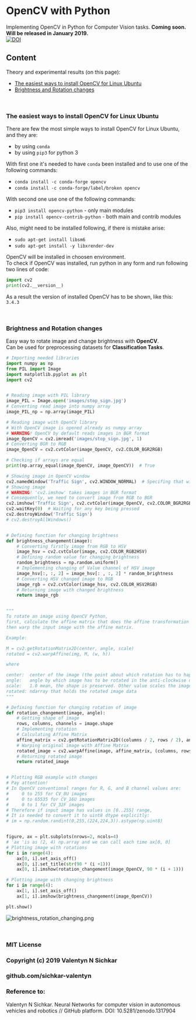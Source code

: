 # OpenCV with Python
Implementing OpenCV in Python for Computer Vision tasks. **Coming soon. Will be released in January 2019.**
<br/>[![DOI](https://zenodo.org/badge/DOI/10.5281/zenodo.1317904.svg)](https://doi.org/10.5281/zenodo.1317904)

## Content
Theory and experimental results (on this page):

* [The easiest ways to install OpenCV for Linux Ubuntu](#the-easiest-ways-to-install-opencv-for-linux-ubuntu)
* [Brightness and Rotation changes](#brightness-and-rotation-changes)

<br/>

### <a id="the-easiest-ways-to-install-opencv-for-linux-ubuntu">The easiest ways to install OpenCV for Linux Ubuntu</a>
There are few the most simple ways to install OpenCV for Linux Ubuntu, and they are:
* by using `conda`
* by using `pip3` for python 3

With first one it's needed to have `conda` been installed and to use one of the following commands:
* `conda install -c conda-forge opencv`
* `conda install -c conda-forge/label/broken opencv`

With second one use one of the following commands:
* `pip3 install opencv-python` - only main modules
* `pip install opencv-contrib-python` - both main and contrib modules

Also, might need to be installed following, if there is mistake arise:
* `sudo apt-get install libsm6`
* `sudo apt-get install -y libxrender-dev`

OpenCV will be installed in choosen environment.
<br/>To check if OpenCV was installed, run python in any form and run following two lines of code:
```py
import cv2
print(cv2.__version__)
```

As a result the version of installed OpenCV has to be shown, like this:
<br/>`3.4.3`

<br/>

### <a id="brightness-and-rotation-changes">Brightness and Rotation changes</a>
Easy way to rotate image and change brightness with **OpenCV**.
<br/>Can be used for preprocessing datasets for **Classification Tasks**.

```py
# Importing needed libraries
import numpy as np
from PIL import Image
import matplotlib.pyplot as plt
import cv2 


# Reading image with PIL library
image_PIL = Image.open('images/stop_sign.jpg')
# Converting read image into numpy array
image_PIL_np = np.array(image_PIL)

# Reading image with OpenCV library
# With OpenCV image is opened already as numpy array
# WARNING! OpenCV by default reads images in BGR format
image_OpenCV = cv2.imread('images/stop_sign.jpg', 1)
# Converting BGR to RGB
image_OpenCV = cv2.cvtColor(image_OpenCV, cv2.COLOR_BGR2RGB)

# Checking if arrays are equal
print(np.array_equal(image_OpenCV, image_OpenCV))  # True

# Showing image in OpenCV window
cv2.namedWindow('Traffic Sign', cv2.WINDOW_NORMAL)  # Specifing that window is resizable
# Showing image
# WARNING! 'cv2.imshow' takes images in BGR format
# Consequently, we need to convert image from RGB to BGR
cv2.imshow('Traffic Sign', cv2.cvtColor(image_OpenCV, cv2.COLOR_BGR2RGB))
cv2.waitKey(0)  # Waiting for any key being pressed
cv2.destroyWindow('Traffic Sign')
# cv2.destroyAllWindows()


# Defining function for changing brightness
def brightness_changement(image):
    # Converting firstly image from RGB to HSV
    image_hsv = cv2.cvtColor(image, cv2.COLOR_RGB2HSV)
    # Defining random value for changing brightness
    random_brightness = np.random.uniform()
    # Implementing changing of Value channel of HSV image
    image_hsv[:, :, 2] = image_hsv[: , :, 2] * random_brightness
    # Converting HSV changed image to RGB
    image_rgb = cv2.cvtColor(image_hsv, cv2.COLOR_HSV2RGB)
    # Returning image with changed brightness
    return image_rgb


"""
To rotate an image using OpenCV Python,
first, calculate the affine matrix that does the affine transformation (linear mapping of pixels),
then warp the input image with the affine matrix.

Example:

M = cv2.getRotationMatrix2D(center, angle, scale)
rotated = cv2.warpAffine(img, M, (w, h))

where

center:  center of the image (the point about which rotation has to happen)
angle:   angle by which image has to be rotated in the anti-clockwise direction
scale:   1.0 mean, the shape is preserved. Other value scales the image by the value provided
rotated: ndarray that holds the rotated image data
"""

# Defining function for changing rotation of image
def rotation_changement(image, angle):
    # Getting shape of image
    rows, columns, channels = image.shape    
    # Implementing rotation
    # Calculating Affine Matrix
    affine_matrix = cv2.getRotationMatrix2D((columns / 2, rows / 2), angle, 1)
    # Warping original image with Affine Matrix
    rotated_image = cv2.warpAffine(image, affine_matrix, (columns, rows))
    # Returning rotated image
    return rotated_image


# Plotting RGB example with changes
# Pay attention!
# In OpenCV conventional ranges for R, G, and B channel values are:
#     0 to 255 for CV_8U images
#     0 to 65535 for CV_16U images
#     0 to 1 for CV_32F images
# Therefore if input image has values in [0..255] range,
# It is needed to convert it to uint8 dtype explicitly:
# im = np.random.randint(0,255,(224,224,3)).astype(np.uint8)


figure, ax = plt.subplots(nrows=2, ncols=4)
# 'ax 'is as (2, 4) np.array and we can call each time ax[0, 0]
# Plotting image with rotations
for i in range(4):
    ax[0, i].set_axis_off()
    ax[0, i].set_title(str(90 * (i +1)))
    ax[0, i].imshow(rotation_changement(image_OpenCV, 90 * (i + 1)))

# Plotting image with changing brightness
for i in range(4):
    ax[1, i].set_axis_off()
    ax[1, i].imshow(brightness_changement(image_OpenCV))

plt.show()
```

![brightness_rotation_changing.png](https://github.com/sichkar-valentyn/Neural_Networks_for_Computer_Vision/blob/master/images/brightness_rotation_changing.png)

<br/>

### MIT License
### Copyright (c) 2019 Valentyn N Sichkar
### github.com/sichkar-valentyn
### Reference to:
Valentyn N Sichkar. Neural Networks for computer vision in autonomous vehicles and robotics // GitHub platform. DOI: 10.5281/zenodo.1317904

